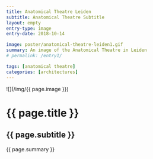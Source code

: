 ```yaml
---
title: Anatomical Theatre Leiden
subtitle: Anatomical Theatre Subtitle
layout: empty
entry-type: image
entry-date: 2018-10-14

image: poster/anatomical-theatre-leiden1.gif
summary: An image of the Anatomical Theatre in Leiden
# permalink: /entry1/

tags: [anatomical theatre]
categories: [architectures]
---
```


![](/img/{{ page.image }})

# {{ page.title }}

## {{ page.subtitle }}

<p>{{ page.summary }}</p>
